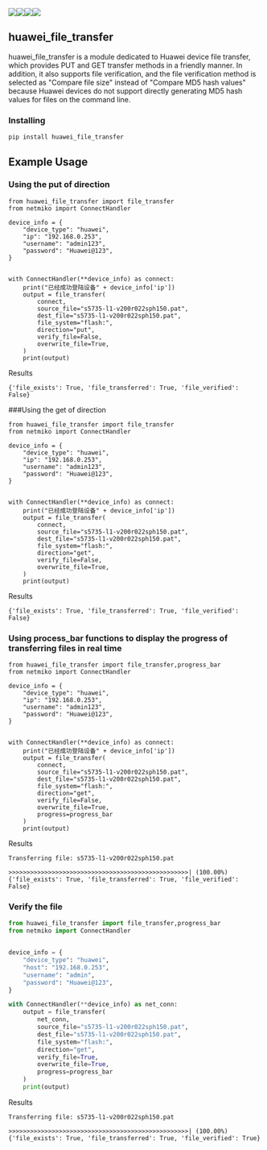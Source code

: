 <img src="https://img.shields.io/badge/Python-3.7-blue.svg"><img src="https://img.shields.io/badge/Python-3.8-blue.svg"><img src="https://img.shields.io/badge/Python-3.9-blue.svg"><img src="https://img.shields.io/badge/Python-3.10-blue.svg">


## huawei_file_transfer
huawei_file_transfer is a module dedicated to Huawei device file transfer, which provides PUT and GET transfer methods in a friendly manner. In addition, it also supports file verification, and the file verification method is selected as "Compare file size" instead of "Compare MD5 hash values" because Huawei devices do not support directly generating MD5 hash values for files on the command line.

### Installing
```commandline
pip install huawei_file_transfer
```
## Example Usage
### Using the put of direction
```python3
from huawei_file_transfer import file_transfer
from netmiko import ConnectHandler

device_info = {
    "device_type": "huawei",
    "ip": "192.168.0.253",
    "username": "admin123",
    "password": "Huawei@123",
}


with ConnectHandler(**device_info) as connect:
    print("已经成功登陆设备" + device_info['ip'])
    output = file_transfer(
        connect,
        source_file="s5735-l1-v200r022sph150.pat",
        dest_file="s5735-l1-v200r022sph150.pat",
        file_system="flash:",
        direction="put",
        verify_file=False,
        overwrite_file=True,
    )
    print(output)
```
Results
```dict
{'file_exists': True, 'file_transferred': True, 'file_verified': False}
```
###Using the get of direction
```python3
from huawei_file_transfer import file_transfer
from netmiko import ConnectHandler

device_info = {
    "device_type": "huawei",
    "ip": "192.168.0.253",
    "username": "admin123",
    "password": "Huawei@123",
}


with ConnectHandler(**device_info) as connect:
    print("已经成功登陆设备" + device_info['ip'])
    output = file_transfer(
        connect,
        source_file="s5735-l1-v200r022sph150.pat",
        dest_file="s5735-l1-v200r022sph150.pat",
        file_system="flash:",
        direction="get",
        verify_file=False,
        overwrite_file=True,
    )
    print(output)
```
Results
```dict
{'file_exists': True, 'file_transferred': True, 'file_verified': False}
```
### Using process_bar functions to display the progress of transferring files in real time
```python3
from huawei_file_transfer import file_transfer,progress_bar
from netmiko import ConnectHandler

device_info = {
    "device_type": "huawei",
    "ip": "192.168.0.253",
    "username": "admin123",
    "password": "Huawei@123",
}


with ConnectHandler(**device_info) as connect:
    print("已经成功登陆设备" + device_info['ip'])
    output = file_transfer(
        connect,
        source_file="s5735-l1-v200r022sph150.pat",
        dest_file="s5735-l1-v200r022sph150.pat",
        file_system="flash:",
        direction="get",
        verify_file=False,
        overwrite_file=True,
        progress=progress_bar
    )
    print(output)
```
Results
```text
Transferring file: s5735-l1-v200r022sph150.pat

>>>>>>>>>>>>>>>>>>>>>>>>>>>>>>>>>>>>>>>>>>>>>>>>>>| (100.00%)
{'file_exists': True, 'file_transferred': True, 'file_verified': False}
```
### Verify the file
```python
from huawei_file_transfer import file_transfer,progress_bar
from netmiko import ConnectHandler


device_info = {
    "device_type": "huawei",
    "host": "192.168.0.253",
    "username": "admin",
    "password": "Huawei@123",
}

with ConnectHandler(**device_info) as net_conn:
    output = file_transfer(
        net_conn,
        source_file="s5735-l1-v200r022sph150.pat",
        dest_file="s5735-l1-v200r022sph150.pat",
        file_system="flash:",
        direction="get",
        verify_file=True,
        overwrite_file=True,
        progress=progress_bar
    )
    print(output)
```
Results
```text
Transferring file: s5735-l1-v200r022sph150.pat

>>>>>>>>>>>>>>>>>>>>>>>>>>>>>>>>>>>>>>>>>>>>>>>>>>| (100.00%)
{'file_exists': True, 'file_transferred': True, 'file_verified': True}
```

